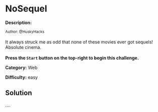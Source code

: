 # NoSequel

**Description:**

<small>Author: @HuskyHacks</small><br><br>It always struck me as odd that none of these movies ever got sequels! Absolute cinema. <br><br>
<b>Press the <code>Start</code> button on the top-right to begin this challenge.</b>


**Category:** Web

**Difficulty:** easy

## Solution

....

